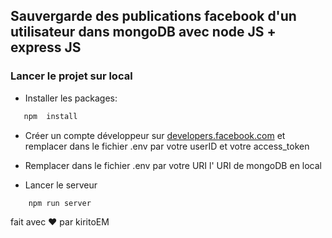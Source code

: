## Sauvergarde des publications facebook d'un utilisateur dans mongoDB avec node JS + express JS

### Lancer le projet sur local
-   Installer les packages:

```js
   npm  install
```

-   Créer un compte développeur sur [developers.facebook.com](https://developers.facebook.com/) et remplacer dans le fichier .env par votre userID et votre access_token


-   Remplacer dans le fichier .env par votre URI l' URI de mongoDB en local

- Lancer le serveur

```js
    npm run server
```
fait avec ❤️ par kiritoEM
